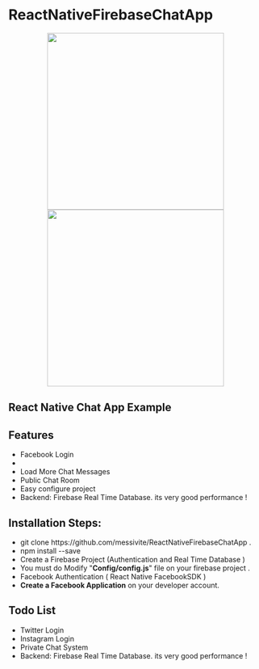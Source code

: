 # ReactNativeFirebaseChatApp
<p align="center">
  <img src="https://i.imgur.com/xnbxqkl.png" width="350"/>
  <img src="https://i.imgur.com/4X4wec8.png" width="350"/>
</p>

<p align="center">
<h2>React Native Chat App Example</h2>

<h2>Features</h2>

<ul>
<li>Facebook Login</li>
<li><Firebase Login on Facebook Provider Authentication system implemented.</li>
<li>Load More Chat Messages </li>
<li>Public Chat Room</li>
<li>Easy configure project </li>
<li>Backend: Firebase Real Time Database. its very good performance ! </li>

</ul>



<h2>Installation Steps:</h2>


<ul>
<li><blackquote>git clone https://github.com/messivite/ReactNativeFirebaseChatApp .</blackquote></li>
<li><blackquote>npm install --save</blackquote></li>

<li>Create a Firebase Project (Authentication and Real Time Database ) </li>
<li>You must do Modify "<strong>Config/config.js</strong>" file on your firebase project .  </li>

<li>Facebook Authentication ( React Native FacebookSDK )  </li>

<li><strong>Create a Facebook Application</strong> on your developer account.</li>
</ul>


<h2>Todo List</h2>

<ul>
<li>Twitter Login</li>
<li>Instagram Login</li>
<li>Private Chat System </li>
<li>Backend: Firebase Real Time Database. its very good performance ! </li>

</ul>


</p>
